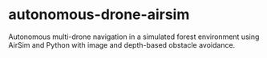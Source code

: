# autonomous-drone-airsim
Autonomous multi-drone navigation in a simulated forest environment using AirSim and Python with image and depth-based obstacle avoidance.
